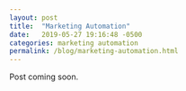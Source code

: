```yaml
---
layout: post
title:  "Marketing Automation"
date:   2019-05-27 19:16:48 -0500
categories: marketing automation
permalink: /blog/marketing-automation.html
---
```

Post coming soon.
